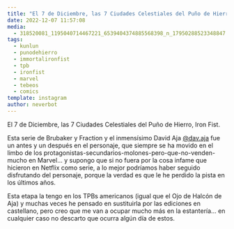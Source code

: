 ```yaml
---
title: "El 7 de Diciembre, las 7 Ciudades Celestiales del Puño de Hierro, Iron Fist"
date: 2022-12-07 11:57:08
media: 
  - 318520081_1195040714467221_6539404374885568398_n_17950288523348847.jpg
tags: 
  - kunlun
  - punodehierro
  - immortalironfist
  - tpb
  - ironfist
  - marvel
  - tebeos
  - comics
template: instagram
author: neverbot
---
```


El 7 de Diciembre, las 7 Ciudades Celestiales del Puño de Hierro, Iron Fist.

Esta serie de Brubaker y Fraction y el inmensísimo David Aja [@dav.aja](https://instagram.com/dav.aja) fue un antes y un después en el personaje, que siempre se ha movido en el limbo de los protagonistas-secundarios-molones-pero-que-no-venden-mucho en Marvel... y supongo que si no fuera por la cosa infame que hicieron en Netflix como serie, a lo mejor podríamos haber seguido disfrutando del personaje, porque la verdad es que le he perdido la pista en los últimos años.

Esta etapa la tengo en los TPBs americanos (igual que el Ojo de Halcón de Aja) y muchas veces he pensado en sustituirla por las ediciones en castellano, pero creo que me van a ocupar mucho más en la estantería... en cualquier caso no descarto que ocurra algún día de estos.


